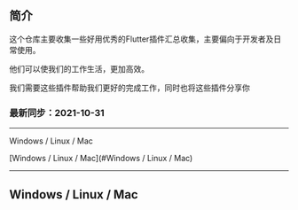 
## 简介
这个仓库主要收集一些好用优秀的Flutter插件汇总收集，主要偏向于开发者及日常使用。

他们可以使我们的工作生活，更加高效。

我们需要这些插件帮助我们更好的完成工作，同时也将这些插件分享你

### 最新同步：2021-10-31 
---

Windows / Linux / Mac

[Windows / Linux / Mac](#Windows / Linux / Mac)

---
## Windows / Linux / Mac
